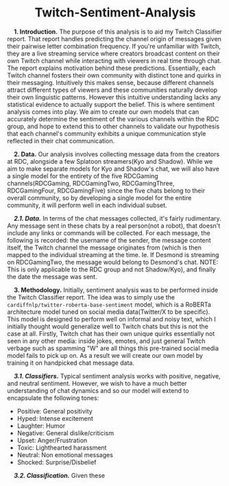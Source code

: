 <h1 align="center">Twitch-Sentiment-Analysis</h1>

&nbsp;&nbsp;&nbsp;&nbsp;**1. Introduction.** The purpose of this analysis is to aid my Twitch Classifier report. That report handles predicting the channel origin of messages given their pairwise letter combination frequency. If you're unfamiliar with Twitch, they are a live streaming service where creators broadcast content on their own Twitch channel while interacting with viewers in real time through chat. The report explains motivation behind these predictions. Essentially, each Twitch channel fosters their own community with distinct tone and quirks in their messaging. Intuitively this makes sense, because different channels attract different types of viewers and these communities naturally develop their own linguistic patterns. However this intuitive understanding lacks any statistical evidence to actually support the belief. This is where sentiment analysis comes into play. We aim to create our own models that can accurately determine the sentiment of the various channels within the RDC group, and hope to extend this to other channels to validate our hypothesis that each channel's community exhibits a unique communication style reflected in their chat communication.

&nbsp;&nbsp;&nbsp;&nbsp;**2. Data.** Our analysis involves collecting message data from the creators at RDC, alongside a few Splatoon streamers(Kyo and Shadow). While we aim to make separate models for Kyo and Shadow's chat, we will also have a single model for the entirety of the five RDCGaming channels(RDCGaming, RDCGamingTwo, RDCGamingThree, RDCGamingFour, RDCGamingFive) since the five chats belong to their overall community, so by developing a single model for the entire community, it will perform well in each individual subset.

&nbsp;&nbsp;&nbsp;&nbsp;***2.1. Data.*** In terms of the chat messages collected, it's fairly rudimentary. Any message sent in these chats by a real person(not a robot), that doesn't include any links or commands will be collected. For each message, the following is recorded: the username of the sender, the message content itself, the Twitch channel the message originates from (which is then mapped to the individual streaming at the time. Ie. If Desmond is streaming on RDCGamingTwo, the message would belong to Desmond's chat. NOTE: This is only applicable to the RDC group and not Shadow/Kyo), and finally the date the message was sent.

&nbsp;&nbsp;&nbsp;&nbsp;**3. Methodology.** Initially, sentiment analysis was to be performed inside the Twitch Classifier report. The idea was to simply use the `cardiffnlp/twitter-roberta-base-sentiment` model, which is a RoBERTa architecture model tuned on social media data(Twitter/X to be specific). This model is designed to perform well on informal and noisy text, which I initially thought would generalize well to Twitch chats but this is not the case at all. Firstly, Twitch chat has their own unique quirks essentially not seen in any other media: inside jokes, emotes, and just general Twitch verbage such as spamming "W" are all things this pre-trained social media model fails to pick up on. As a result we will create our own model by training it on handpicked chat message data.

&nbsp;&nbsp;&nbsp;&nbsp;***3.1. Classifiers.*** Typical sentiment analysis works with positive, negative, and neutral sentiment. However, we wish to have a much better understanding of chat dynamics and so our model will extend to encapsulate the following tones:

- Positive: General positivity
- Hyped: Intense excitement
- Laughter: Humor
- Negative: General dislike/criticism
- Upset: Anger/Frustration
- Toxic: Lighthearted harassment
- Neutral: Non emotional messages
- Shocked: Surprise/Disbelief

&nbsp;&nbsp;&nbsp;&nbsp;***3.2. Classification.*** Given these
